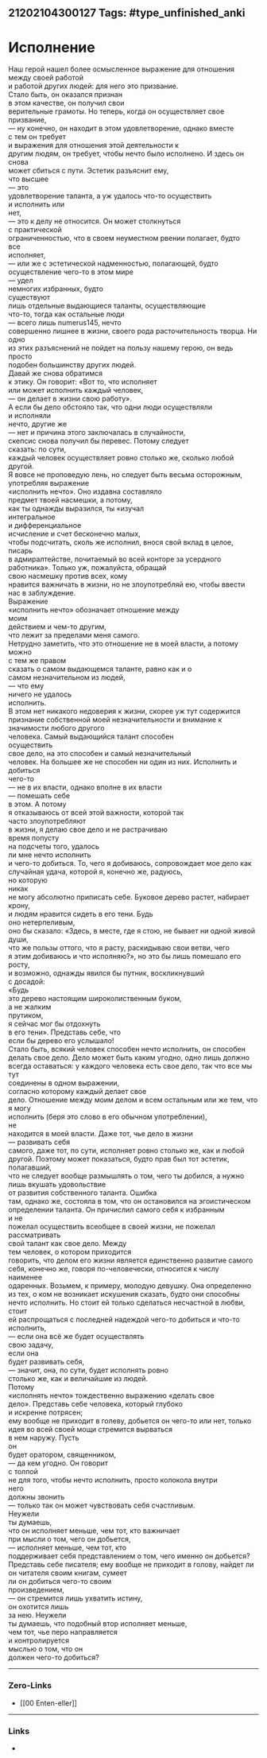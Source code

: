 21202104300127
Tags: #type_unfinished_anki 
---
# Исполнение

Наш герой нашел более осмысленное выражение для отношения <br>между своей работой <br>и работой других людей: для него это призвание. <br>Стало быть, он оказался признан <br>в этом качестве, он получил свои <br>верительные грамоты. Но теперь, когда он осуществляет свое <br>призвание, <br>— ну конечно, он находит в этом удовлетворение, однако вместе <br>с тем он требует <br>и выражения для отношения этой деятельности к <br>другим людям, он требует, чтобы нечто было исполнено. И здесь он снова <br>может сбиться с пути. Эстетик разъяснит ему, <br>что высшее <br>— это <br>удовлетворение таланта, а уж удалось что-то осуществить <br>и исполнить или <br>нет, <br>— это к делу не относится. Он может столкнуться <br>с практической <br>ограниченностью, что в своем неуместном рвении полагает, будто <br>все <br>исполняет, <br>— или же с эстетической надменностью, полагающей, будто <br>осуществление чего-то в этом мире <br>— удел <br>немногих избранных, будто <br>существуют <br>лишь отдельные выдающиеся таланты, осуществляющие <br>что-то, тогда как остальные люди <br>— всего лишь numerus145, нечто <br>совершенно лишнее в жизни, своего рода расточительность творца. Ни одно <br>из этих разъяснений не пойдет на пользу нашему герою, он ведь просто <br>подобен большинству других людей. <br>Давай же снова обратимся <br>к этику. Он говорит: «Вот то, что исполняет <br>или может исполнить каждый человек, <br>— он делает в жизни свою работу». <br>А если бы дело обстояло так, что одни люди осуществляли <br>и исполняли <br>нечто, другие же <br>— нет и причина этого заключалась в случайности, <br>скепсис снова получил бы перевес. Потому следует <br>сказать: по сути, <br>каждый человек осуществляет ровно столько же, сколько любой другой. <br>Я вовсе не проповедую лень, но следует быть весьма осторожным, употребляя выражение <br>«исполнить нечто». Оно издавна составляло <br>предмет твоей насмешки, а потому, <br>как ты однажды выразился, ты «изучал <br>интегральное <br>и дифференциальное <br>исчисление и счет бесконечно малых, <br>чтобы подсчитать, сколь же исполнил, внося свой вклад в целое, писарь <br>в адмиралтействе, почитаемый во всей конторе за усердного <br>работника». Только уж, пожалуйста, обращай <br>свою насмешку против всех, кому <br>нравится важничать в жизни, но не злоупотребляй ею, чтобы ввести <br>нас в заблуждение. <br>Выражение <br>«исполнить нечто» обозначает отношение между <br>моим <br>действием и чем-то другим, <br>что лежит за пределами меня самого. <br>Нетрудно заметить, что это отношение не в моей власти, а потому можно <br>с тем же правом <br>сказать о самом выдающемся таланте, равно как и о <br>самом незначительном из людей, <br>— что ему <br>ничего не удалось <br>исполнить. <br>В этом нет никакого недоверия к жизни, скорее уж тут содержится <br>признание собственной моей незначительности и внимание к <br>значимости любого другого <br>человека. Самый выдающийся талант способен <br>осуществить <br>свое дело, на это способен и самый незначительный <br>человек. На большее же не способен ни один из них. Исполнить и добиться <br>чего-то <br>— не в их власти, однако вполне в их власти <br>— помешать себе <br>в этом. А потому <br>я отказываюсь от всей этой важности, которой так <br>часто злоупотребляют <br>в жизни, я делаю свое дело и не растрачиваю <br>время попусту <br>на подсчеты того, удалось <br>ли мне нечто исполнить <br>и чего-то добиться. То, чего я добиваюсь, сопровождает мое дело как <br>случайная удача, которой я, конечно же, радуюсь, <br>но которую <br>никак <br>не могу абсолютно приписать себе. Буковое дерево растет, набирает <br>крону, <br>и людям нравится сидеть в его тени. Будь <br>оно нетерпеливым, <br>оно бы сказало: «Здесь, в месте, где я стою, не бывает ни одной живой <br>души, <br>что же пользы оттого, что я расту, раскидываю свои ветви, чего <br>я этим добиваюсь и что исполняю?», но это бы лишь помешало его росту, <br>и возможно, однажды явился бы путник, воскликнувший <br>с досадой: <br>«Будь <br>это дерево настоящим широколиственным буком, <br>а не жалким <br>прутиком, <br>я сейчас мог бы отдохнуть <br>в его тени». Представь себе, что <br>если бы дерево его услышало! <br>Стало быть, всякий человек способен нечто исполнить, он способен <br>делать свое дело. Дело может быть каким угодно, одно лишь должно <br>всегда оставаться: у каждого человека есть свое дело, так что все мы тут <br>соединены в одном выражении, <br>согласно которому каждый делает свое <br>дело. Отношение между моим делом и всем остальным или же тем, что <br>я могу <br>исполнить (беря это слово в его обычном употреблении), <br>не <br>находится в моей власти. Даже тот, чье дело в жизни <br>— развивать себя <br>самого, даже тот, по сути, исполняет ровно столько же, как и любой другой. Поэтому может показаться, будто прав был тот эстетик, полагавший, <br>что не следует вообще размышлять о том, чего ты добился, а нужно <br>лишь вкушать удовольствие <br>от развития собственного таланта. Ошибка <br>там, однако же, состояла в том, что он остановился на эгоистическом <br>определении таланта. Он причислил самого себя к избранным <br>и не <br>пожелал осуществить всеобщее в своей жизни, не пожелал рассматривать <br>свой талант как свое дело. Между <br>тем человек, о котором приходится <br>говорить, что делом его жизни является единственно развитие самого <br>себя, конечно же, говоря по-человечески, относится к числу <br>наименее <br>одаренных. Возьмем, к примеру, молодую девушку. Она определенно <br>из тех, о ком не возникает искушения сказать, будто они способны <br>нечто исполнить. Но стоит ей только сделаться несчастной в любви, стоит <br>ей распрощаться с последней надеждой чего-то добиться и что-то <br>исполнить, <br>— если она всё же будет осуществлять <br>свою задачу, <br>если она <br>будет развивать себя, <br>— значит, она, по сути, будет исполнять ровно <br>столько же, как и величайшие из людей. <br>Потому <br>«исполнять нечто» тождественно выражению «делать свое <br>дело». Представь себе человека, который глубоко <br>и искренне потрясен; <br>ему вообще не приходит в голеву, добьется он чего-то или нет, только <br>идея во всей своей мощи стремится вырваться <br>в нем наружу. Пусть <br>он <br>будет оратором, священником, <br>— да кем угодно. Он говорит <br>с толпой <br>не для того, чтобы нечто исполнить, просто колокола внутри <br>него <br>должны звонить <br>— только так он может чувствовать себя счастливым. <br>Неужели <br>ты думаешь, <br>что он исполняет меньше, чем тот, кто важничает <br>при мысли о том, чего он добьется, <br>— исполняет меньше, чем тот, кто <br>поддерживает себя представлением о том, чего именно он добьется? <br>Представь себе писателя; ему вообще не приходит в голову, найдет ли <br>он читателя своим книгам, сумеет <br>ли он добиться чего-то своим <br>произведением, <br>— он стремится лишь ухватить истину, <br>он охотится лишь <br>за нею. Неужели <br>ты думаешь, что подобный втор исполняет меньше, <br>чем тот, чье перо направляется <br>и контролируется <br>мыслью о том, что он <br>должен чего-то добиться?

---
### Zero-Links
- [[00 Enten-eller]]
---
### Links
-